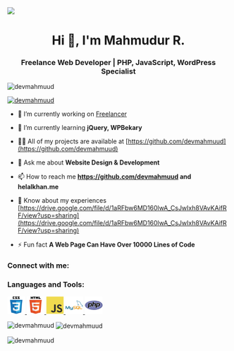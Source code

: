 <img src="[https://cdn2.f-cdn.com/ppic/283334770/logo/86911945/ayinG/CROPPED_profile_logo_Facebook_86911945.jpg?image-optimizer=force&format=webply&width=336](https://drive.google.com/file/d/1ULRhSSEWnIIihbEhAIeNkBM7P6wYujTP/view?usp=sharing)">
<h1 align="center">Hi 👋, I'm Mahmudur R.</h1>
<h3 align="center">Freelance Web Developer | PHP, JavaScript, WordPress Specialist</h3>

<p align="left"> <img src="https://komarev.com/ghpvc/?username=devmahmuud&label=Profile%20views&color=0e75b6&style=flat" alt="devmahmuud" /> </p>

<p align="left"> <a href="https://github.com/ryo-ma/github-profile-trophy"><img src="https://github-profile-trophy.vercel.app/?username=devmahmuud" alt="devmahmuud" /></a> </p>

- 🔭 I’m currently working on [Freelancer](https://www.freelancer.com/u/devmahmuud)

- 🌱 I’m currently learning **jQuery, WPBekary**

- 👨‍💻 All of my projects are available at [https://github.com/devmahmuud](https://github.com/devmahmuud)

- 💬 Ask me about **Website Design & Development**

- 📫 How to reach me **https://github.com/devmahmuud and helalkhan.me**

- 📄 Know about my experiences [https://drive.google.com/file/d/1aRFbw6MD160lwA_CsJwIxh8VAvKAifRF/view?usp=sharing](https://drive.google.com/file/d/1aRFbw6MD160lwA_CsJwIxh8VAvKAifRF/view?usp=sharing)

- ⚡ Fun fact **A Web Page Can Have Over 10000 Lines of Code**

<h3 align="left">Connect with me:</h3>
<p align="left">
</p>

<h3 align="left">Languages and Tools:</h3>
<p align="left"> <a href="https://www.w3schools.com/css/" target="_blank" rel="noreferrer"> <img src="https://raw.githubusercontent.com/devicons/devicon/master/icons/css3/css3-original-wordmark.svg" alt="css3" width="40" height="40"/> </a> <a href="https://www.w3.org/html/" target="_blank" rel="noreferrer"> <img src="https://raw.githubusercontent.com/devicons/devicon/master/icons/html5/html5-original-wordmark.svg" alt="html5" width="40" height="40"/> </a> <a href="https://developer.mozilla.org/en-US/docs/Web/JavaScript" target="_blank" rel="noreferrer"> <img src="https://raw.githubusercontent.com/devicons/devicon/master/icons/javascript/javascript-original.svg" alt="javascript" width="40" height="40"/> </a> <a href="https://www.mysql.com/" target="_blank" rel="noreferrer"> <img src="https://raw.githubusercontent.com/devicons/devicon/master/icons/mysql/mysql-original-wordmark.svg" alt="mysql" width="40" height="40"/> </a> <a href="https://www.php.net" target="_blank" rel="noreferrer"> <img src="https://raw.githubusercontent.com/devicons/devicon/master/icons/php/php-original.svg" alt="php" width="40" height="40"/> </a> </p>

<p><img align="left" src="https://github-readme-stats.vercel.app/api/top-langs?username=devmahmuud&show_icons=true&locale=en&layout=compact" alt="devmahmuud" /></p>

<p>&nbsp;<img align="center" src="https://github-readme-stats.vercel.app/api?username=devmahmuud&show_icons=true&locale=en" alt="devmahmuud" /></p>

<p><img align="center" src="https://github-readme-streak-stats.herokuapp.com/?user=devmahmuud&" alt="devmahmuud" /></p>
